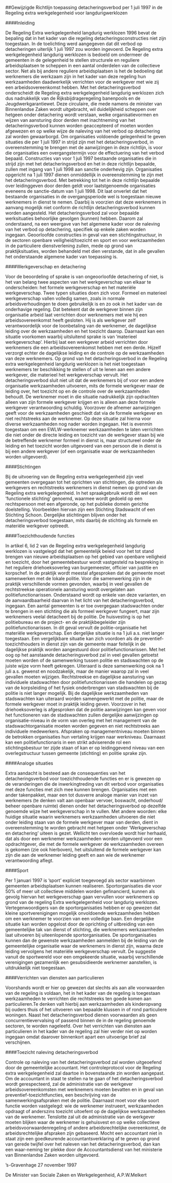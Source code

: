 <meta http-equiv='Content-Type' content='text/html; charset=utf-8' />

##Gewijzigde Richtlijn toepassing detacheringsverbod per 1 juli 1997 in de Regeling extra werkgelegenheid voor langdurigwerklozen

####Inleiding

De Regeling Extra werkgelegenheid langdurig werklozen 1996 bevat de bepaling dat in het kader van die regeling detacheringsconstructies niet zijn toegestaan. In de toelichting werd aangegeven dat dit verbod op detacheringen uiterlijk 1 juli 1997 zou worden ingevoerd. De Regeling extra werkgelegenheid langdurig werklozen is bedoeld om ondermeer de gemeenten in de gelegenheid te stellen structurele en reguliere arbeidsplaatsen te scheppen in een aantal onderdelen van de collectieve sector. Net als bij andere reguliere arbeidsplaatsen is het de bedoeling dat werknemers die werkzaam zijn in het kader van deze regeling hun werkzaamheden daadwerkelijk verrichten voor de werkgever met wie zij een arbeidsovereenkomst hebben. Met het detacheringsverbod onderscheidt de Regeling extra werkgelegenheid langdurig werklozen zich dus nadrukkelijk van de Rijksbijdrageregeling banenpools en de Jeugdwerkgarantiewet. Deze circulaire, die mede namens de minister van Binnenlandse Zaken wordt uitgebracht, wil duidelijkheid scheppen over hetgeen onder detachering wordt verstaan, welke organisatievormen en wijzen van aansturing door derden met inachtneming van het detacheringsverbod kunnen worden geaccepteerd of moeten worden afgewezen en op welke wijze de naleving van het verbod op detachering zal worden gewaarborgd. Om organisaties voldoende gelegenheid te geven situaties die per 1 juli 1997 in strijd zijn met het detacheringsverbod, in overeenstemming te brengen met de aanwijzingen in deze richtlijn, is voor die organisaties een overgangstermijn voor de effectuering van het verbod bepaald. Constructies van voor 1 juli 1997 bestaande organisaties die in strijd zijn met het detacheringsverbod en het in deze richtlijn bepaalde, zullen met ingang van 1 juli 1998 aan sanctie onderhevig zijn. Organisaties opgericht na 1 juli 1997 dienen onmiddellijk in overeenstemming te zijn met het detacheringsverbod. Met betrekking tot het in deze richtlijn bepaalde over leidinggeven door derden geldt voor laatstgenoemde organisaties eveneens de sanctie-datum van 1 juli 1998. Dit laat onverlet dat het bestaande organisaties in de overgangsperiode wel is toegestaan nieuwe werknemers in dienst te nemen. Daarbij is voorzien dat deze werknemers in aanvang mogelijk niet conform de richtlijn detacheringsverbod kunnen worden aangesteld. Het detacheringsverbod zal voor bepaalde werksituaties behoorlijke gevolgen (kunnen) hebben. Daarom zal onderstaand, na een weergave van het algemene kader voor de naleving van het verbod op detachering, specifiek op enkele zaken worden ingegaan. Geoorloofde constructies in geval van een stichtingstructuur, in de sectoren openbare veiligheid/toezicht en sport en voor werkzaamheden in de particuliere dienstverlening zullen, mede op grond van praktijksituaties, worden behandeld met dien verstande, dat in alle gevallen het onderstaande algemene kader van toepassing is.    

####Werkgeverschap en detachering

Voor de beoordeling of sprake is van ongeoorloofde detachering of niet, is het van belang twee aspecten van het werkgeverschap van elkaar te onderscheiden: het formele werkgeverschap en het materiële werkgeverschap. Twee typen situaties doen zich voor. Formeel en materieel werkgeverschap vallen volledig samen, zoals in normale arbeidsverhoudingen te doen gebruikelijk is en zo ook in het kader van de onderhavige regeling. Dat betekent dat de werkgever binnen zijn organisatie arbeid laat verrichten door werknemers met wie hij een arbeidsovereenkomst heeft gesloten. Hij is als werkgever zelf verantwoordelijk voor de loonbetaling van de werknemer, de dagelijkse leiding over de werkzaamheden en het toezicht daarop. Daarnaast kan een situatie voorkomen waarbij uitsluitend sprake is van ’materieel werkgeverschap’. Hierbij laat een werkgever arbeid verrichten door werknemers die een arbeidsovereenkomst hebben met een derde. Hijzelf verzorgt echter de dagelijkse leiding en de controle op de werkzaamheden van deze werknemers. Op grond van het detacheringsverbod in de Regeling extra werkgelegenheid langdurig werklozen is het niet toegestaan werknemers ter beschikking te stellen of uit te lenen aan een andere werkgever, die materieel het werkgeverschap vervult. Het detacheringsverbod sluit niet uit dat de werknemers bij of voor een andere organisatie werkzaamheden uitvoeren, mits de formele werkgever maar de leiding over, het toezicht op en de controle over de werkzaamheden behoudt. De werknemer moet in die situatie nadrukkelijk zijn opdrachten alleen van zijn formele werkgever krijgen en is alleen aan deze formele werkgever verantwoording schuldig. Voorzover de afnemer aanwijzingen geeft voor de werkzaamheden geschiedt dat via de formele werkgever en niet rechtstreeks aan de werknemer. Op deze situatie zal hierna voor diverse werkzaamheden nog nader worden ingegaan. Het is evenmin toegestaan om een EWLW-werknemer werkzaamheden te laten verrichten die niet onder de directe leiding en toezicht van de werkgever staan bij wie de betreffende werknemer formeel in dienst is, maar structureel onder de leiding en het toezicht worden uitgevoerd van een persoon die in dienst is bij een andere werkgever (of een organisatie waar de werkzaamheden worden uitgevoerd).    

####Stichtingen

Bij de uitvoering van de Regeling extra werkgelegenheid zijn veel gemeenten overgegaan tot het oprichten van stichtingen, die optreden als werkgevers en rechtstreeks werknemers in dienst nemen op grond van de Regeling extra werkgelegenheid. In het spraakgebruik wordt dit wel een ’functionele stichting’ genoemd, waarmee wordt gedoeld op een rechtspersoon met een afgeronde, op het publieke domein gerichte doelstelling. Voorbeelden hiervan zijn een Stichting Stadswacht of een Stichting Schoon. Dergelijke stichtingen blijven onder het detacheringsverbod toegestaan, mits daarbij de stichting als formele en materiële werkgever optreedt.    

####Toezichthoudende functies

In artikel 6, lid 2 van de Regeling extra werkgelegenheid langdurig werklozen is vastgelegd dat het gemeentelijk beleid voor het tot stand brengen van nieuwe arbeidsplaatsen op het gebied van openbare veiligheid en toezicht, door het gemeentebestuur wordt vastgesteld na bespreking in het reguliere driehoeksoverleg van burgemeester, officier van justitie en korpschef. In de praktijk wordt meestal afgesproken dat de gemeente moet samenwerken met de lokale politie. Voor die samenwerking zijn in de praktijk verschillende vormen gevonden, waarbij in veel gevallen de rechtstreekse operationele aansturing wordt overgelaten aan politiefunctionarissen. Onderstaand wordt op enkele van deze varianten, en de aanvaardbaarheid daarvan in het licht van het detacheringsverbod, ingegaan. Een aantal gemeenten is er toe overgegaan stadswachten onder te brengen in een stichting die als formeel werkgever fungeert, maar zijn werknemers veelal detacheert bij de politie. De huisvesting is op het politiebureau en de project- en de praktijkbegeleider zijn politiefunctionarissen. In dit geval vervult de politie-organisatie het materiële werkgeverschap. Een dergelijke situatie is na 1 juli a.s. niet langer toegestaan. Een vergelijkbare situatie kan zich voordoen als de preventief-toezichthouders in dienst zijn van de gemeente maar feitelijk in de dagelijkse praktijk worden aangestuurd door politiefunctionarissen. Met het oog op het aanstaande detacheringsverbod zal in veel gevallen getoetst moeten worden of de samenwerking tussen politie en stadswachten op de juiste wijze vorm heeft gekregen. Uiteraard is deze samenwerking ook na 1 juli a.s. gewenst en noodzakelijk, maar de manier waarop zal in veel gevallen moeten wijzigen. Rechtstreekse en dagelijkse aansturing van individuele stadswachten door politiefunctionarissen die handelen op gezag van de korpsleiding of het fysiek onderbrengen van stadswachten bij de politie is niet langer mogelijk. Bij de dagelijkse werkzaamheden van stadswachten kan uiteraard worden samengewerkt met de politie, maar de formele werkgever moet in praktijk leiding geven. Voorzover in het driehoeksoverleg is afgesproken dat de politie aanwijzingen kan geven voor het functioneren van de stadswachten zullen dergelijke aanwijzingen op organisatie-niveau in de vorm van overleg met het management van de stadswachtorganisatie moeten worden gegeven en niet rechtstreeks aan individuele medewerkers. Afspraken op managementniveau moeten binnen de betrokken organisaties hun vertaling krijgen naar werkniveau. Daarnaast kan een politiefunctionaris in een strikt adviserende rol een stichtingsbestuur ter zijde staan of kan er op leidinggevend niveau van een overlegstructuur tussen gemeente (stichting) en politie sprake zijn.    

####Analoge situaties

Extra aandacht is besteed aan de consequenties van het detacheringsverbod voor toezichthoudende functies en er is gewezen op de veranderingen die de inwerkingtreding van dit verbod voor organisaties met deze functies met zich mee kunnen brengen. Organisaties met een ander takenpakket, maar een tot dusverre analoge manier van inzet van werknemers (te denken valt aan openbaar vervoer, boswacht, onderhoud/ beheer openbare ruimte) dienen onder het detacheringsverbod op dezelfde genoemde wijze het werkgeverschap in te vullen. Met andere woorden: elke huidige situatie waarin werknemers werkzaamheden uitvoeren die niet onder leiding staan van de formele werkgever maar van derden, dient in overeenstemming te worden gebracht met hetgeen onder ’Werkgeverschap en detachering’ uiteen is gezet. Wellicht ten overvloede wordt hier herhaald, dat als door een werknemer werkzaamheden worden uitgevoerd voor een opdrachtgever, die met de formele werkgever de werkzaamheden overeen is gekomen (zie ook hierboven), het uitsluitend de formele werkgever kan zijn die aan de werknemer leiding geeft en aan wie de werknemer verantwoording aflegt.    

####Sport

Per 1 januari 1997 is ’sport’ expliciet toegevoegd als sector waarbinnen gemeenten arbeidsplaatsen kunnen realiseren. Sportorganisaties die voor 50% of meer uit collectieve middelen worden gefinancierd, kunnen als gevolg hiervan het werkgeverschap gaan vervullen voor werknemers op grond van de regeling Extra werkgelegenheid voor langdurig werklozen. Vertegenwoordigers van de sportorganisaties hebben er op gewezen dat kleine sportverenigingen mogelijk onvoldoende werkzaamheden hebben om een werknemer te voorzien van een volledige baan. Een dergelijke situatie kan worden opgelost door de oprichting of uitbreiding van een gemeentelijke tak van dienst of stichting, die werknemers werkzaamheden laat uitvoeren bij uiteenlopende sportorganisaties. De sportorganisaties kunnen dan de gewenste werkzaamheden aanmelden bij de leiding van de gemeentelijke organisatie waar de werknemers in dienst zijn, waarna deze leiding vervolgens het materiële werkgeverschap vervult. De suggestie vanuit de sportwereld voor een omgekeerde situatie, waarbij verschillende verenigingen gezamenlijk een gesubsidieerde werknemer aanstellen, is uitdrukkelijk niet toegestaan.    

####Verrichten van diensten aan particulieren

Voorshands wordt er hier op gewezen dat slechts als aan alle voorwaarden van de regeling is voldaan, het in het kader van de regeling is toegestaan werkzaamheden te verrichten die rechtstreeks ten goede komen aan particulieren.Te denken valt hierbij aan werkzaamheden als kinderopvang bij ouders thuis of het uitvoeren van bepaalde klussen in of rond particuliere woningen. Naast het detacheringsverbod dienen voorwaarden als geen concurrentievervalsing of passend binnen de in de regeling genoemde sectoren, te worden nageleefd. Over het verrichten van diensten aan particulieren in het kader van de regeling zal hier verder niet op worden ingegaan omdat daarover binnenkort apart een uitvoerige brief zal verschijnen.    

####Toezicht naleving detacheringsverbod

Controle op naleving van het detacheringsverbod zal worden uitgeoefend door de gemeentelijke accountant. Het controleprotocol voor de Regeling extra werkgelegenheid zal daartoe in bovenstaande zin worden aangepast. Om de accountant in staat te stellen na te gaan of het detacheringsverbod wordt gerespecteerd, zal de administratie van de werkgever arbeidsovereenkomsten met werknemers moeten bevatten en in geval van preventief-toezichtfuncties, een beschrijving van de samenwerkingsafspraken met de politie. Daarnaast moet voor elke soort functie worden vastgelegd: wie de werknemer instrueert, werkzaamheden opdraagt of anderszins toezicht uitoefent op de dagelijkse werkzaamheden van de werknemer. Tenslotte zal uit de administratie van de werkgever moeten blijken waar de werknemer is gehuisvest en op welke collectieve arbeidsvoorwaardenregeling of andere arbeidsrechtelijke overeenkomst, de arbeidsrechtelijke afspraken zijn gebaseerd. Mocht een accountant niet in staat zijn een goedkeurende accountantsverklaring af te geven op grond van gerede twijfel over het naleven van het detacheringsverbod, dan kan een waar-neming ter plekke door de Accountantsdienst van het ministerie van Binnenlandse Zaken worden uitgevoerd.      

’s-Gravenhage 
27 november 1997    

De 
Minister van Sociale Zaken en Werkgelegenheid, 
A.P.W.Melkert    
